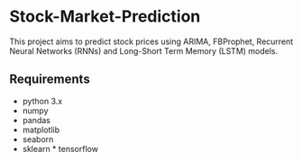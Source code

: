 # Stock-Market-Prediction
This project aims to predict stock prices using ARIMA, FBProphet, Recurrent Neural Networks (RNNs) and Long-Short Term Memory (LSTM) models.

## Requirements
* python 3.x
* numpy
* pandas
* matplotlib
* seaborn
* sklearn
* tensorflow
